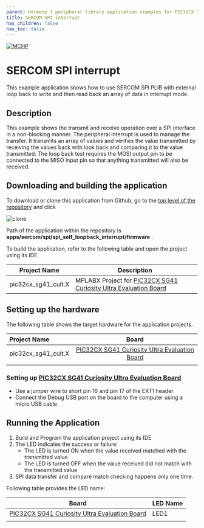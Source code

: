 ```yaml
---
parent: Harmony 3 peripheral library application examples for PIC32CX SG family
title: SERCOM SPI interrupt 
has_children: false
has_toc: false
---
```


[![MCHP](https://www.microchip.com/ResourcePackages/Microchip/assets/dist/images/logo.png)](https://www.microchip.com)

# SERCOM SPI interrupt

This example application shows how to use SERCOM SPI PLIB with external loop back to write and then read back an array of data in interrupt mode.

## Description

This example shows the transmit and receive operation over a SPI interface in a non-blocking manner. The peripheral interrupt is used to manage the transfer. It transmits an array of values and verifies the value transmitted by receiving the values back with look back and comparing it to the value transmitted. The loop back test requires the MOSI output pin to be connected to the MISO input pin so that anything transmitted will also be received.

## Downloading and building the application

To download or clone this application from Github, go to the [top level of the repository](https://github.com/Microchip-MPLAB-Harmony/csp_apps_pic32cx_sg) and click

![clone](../../../../docs/images/clone.png)

Path of the application within the repository is **apps/sercom/spi/spi_self_loopback_interrupt/firmware** .

To build the application, refer to the following table and open the project using its IDE.

| Project Name      | Description                                    |
| ----------------- | ---------------------------------------------- |
| pic32cx_sg41_cult.X    | MPLABX Project for [PIC32CX SG41 Curiosity Ultra Evaluation Board](https://www.microchip.com/en-us/development-tool/EV06X38A)|

## Setting up the hardware

The following table shows the target hardware for the application projects.

| Project Name| Board|
|:---------|:---------:|
| pic32cx_sg41_cult.X | [PIC32CX SG41 Curiosity Ultra Evaluation Board](https://www.microchip.com/en-us/development-tool/EV06X38A)|
|||

### Setting up [PIC32CX SG41 Curiosity Ultra Evaluation Board](https://www.microchip.com/en-us/development-tool/EV06X38A)

- Use a jumper wire to short pin 16 and pin 17 of the EXT1 header
- Connect the Debug USB port on the board to the computer using a micro USB cable

## Running the Application

1. Build and Program the application project using its IDE
2. The LED indicates the success or failure:
    - The LED is turned ON when the value received matched with the transmitted value
    - The LED is turned OFF when the value received did not match with the transmitted value
3. SPI data transfer and compare match checking happens only one time.

Following table provides the LED name:

| Board      | LED Name |
| ---------- | ---------------- |
| [PIC32CX SG41 Curiosity Ultra Evaluation Board](https://www.microchip.com/en-us/development-tool/EV06X38A)    | LED1 |
|||
